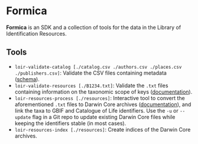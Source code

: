 # Formica

**Formica** is an SDK and a collection of tools for the data in the Library of
Identification Resources.

## Tools

  - `loir-validate-catalog [./catalog.csv ./authors.csv ./places.csv ./publishers.csv]`:
    Validate the CSV files containing metadata ([schema](https://github.com/identification-resources/catalog/blob/main/docs/tools-resources.md)).
  - `loir-validate-resources [./B1234.txt]`:
    Validate the `.txt` files containing information on the taxonomic scope of keys
    ([documentation](https://github.com/identification-resources/catalog/blob/main/docs/resources-txt.md)).
  - `loir-resources-process [./resources]`:
    Interactive tool to convert the aforementioned `.txt` files to Darwin Core archives
    ([documentation](https://github.com/identification-resources/catalog/blob/main/docs/resources-dwc.md)),
    and link the taxa to GBIF and Catalogue of Life identifiers. Use the `-u` or
    `--update` flag in a Git repo to update existing Darwin Core files while keeping
    the identifiers stable (in most cases).
  - `loir-resources-index [./resources]`: Create indices of the Darwin Core archives.
